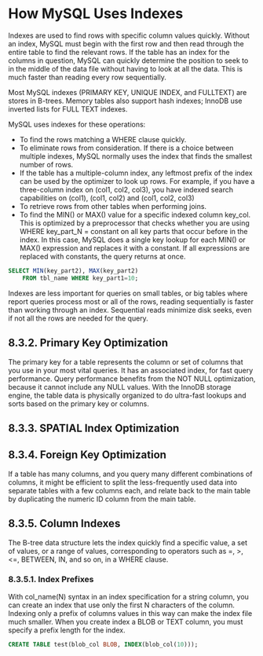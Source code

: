 # How MySQL Uses Indexes

Indexes are used to find rows with specific column values quickly. Without an index, MySQL must begin with the first row and then read through the entire table to find the relevant rows. If the table has an index for the columns in question, MySQL can quickly determine the position to seek to in the middle of the data file without having to look at all the data. This is much faster than reading every row sequentially.

Most MySQL indexes (PRIMARY KEY, UNIQUE INDEX, and FULLTEXT) are stores in B-trees. Memory tables also support hash indexes; InnoDB use inverted lists for FULL TEXT indexes. 

MySQL uses indexes for these operations:

- To find the rows matching a WHERE clause quickly.
- To eliminate rows from consideration. If there is a choice between multiple indexes, MySQL normally uses the index that finds the smallest number of rows.
- If the table has a multiple-column index, any leftmost prefix of the index can be used by the optimizer to look up rows. For example, if you have a three-column index on (col1, col2, col3), you have indexed search capabilities on (col1), (col1, col2) and (col1, col2, col3)
- To retrieve rows from other tables when performing joins.
- To find the MIN() or MAX() value for a specific indexed column key_col. This is optimized by a preprocessor that checks whether you are using WHERE key_part_N = constant on all key parts that occur before in the index. In this case, MySQL does a single key lookup for each MIN() or MAX() expression and replaces it with a constant. If all expressions are replaced with constants, the query returns at once.

```sql
SELECT MIN(key_part2), MAX(key_part2)
    FROM tbl_name WHERE key_part1=10;
```

Indexes are less important for queries on small tables, or big tables where report queries process most or all of the rows, reading sequentially is faster than working through an index. Sequential reads minimize disk seeks, even if not all the rows are needed for the query.

## 8.3.2. Primary Key Optimization

The primary key for a table represents the column or set of columns that you use in your most vital queries. It has an associated index, for fast query performance. Query performance benefits from the NOT NULL optimization, because it cannot include any NULL values. With the InnoDB storage engine, the table data is physically organized to do ultra-fast lookups and sorts based on the primary key or columns.  

## 8.3.3. SPATIAL Index Optimization

## 8.3.4. Foreign Key Optimization

If a table has many columns, and you query many different combinations of columns, it might be efficient to split the less-frequently used data into separate tables with a few columns each, and relate back to the main table by duplicating the numeric ID column from the main table.

## 8.3.5. Column Indexes

The B-tree data structure lets the index quickly find a specific value, a set of values, or a range of values, corresponding to operators such as =, >, <=, BETWEEN, IN, and so on, in a WHERE clause.

### 8.3.5.1. Index Prefixes

With col_name(N) syntax in an index specification for a string column, you can create an index that use only the first N characters of the column. Indexing only a prefix of columns values in this way can make the index file much smaller. When you create index a BLOB or TEXT column, you must specify a prefix length for the index. 

```sql
CREATE TABLE test(blob_col BLOB, INDEX(blob_col(10)));
```
